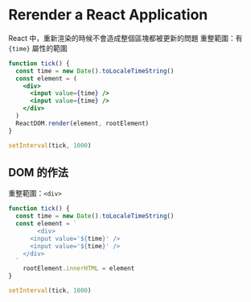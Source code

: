 # Rerender a React Application
React 中，重新渲染的時候不會造成整個區塊都被更新的問題
重整範圍：有 `{time}` 屬性的範圍
```jsx
function tick() {
  const time = new Date().toLocaleTimeString()
  const element = (
    <div>
      <input value={time} />
      <input value={time} />
    </div>
  )
  ReactDOM.render(element, rootElement)
}

setInterval(tick, 1000)
```
## DOM 的作法
重整範圍：`<div>`
```jsx
function tick() {
  const time = new Date().toLocaleTimeString()
  const element = `
		<div>
      <input value='${time}' />
      <input value='${time}' />
    </div>
  `
	rootElement.innerHTML = element
}

setInterval(tick, 1000)
```
